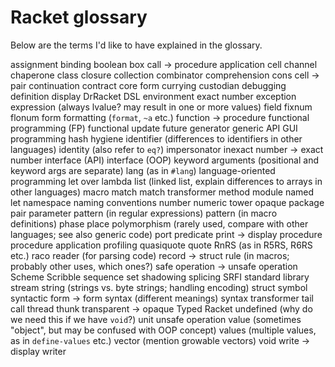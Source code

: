 # Racket glossary

Below are the terms I'd like to have explained in the glossary.

assignment
binding
boolean
box
call → procedure application
cell
channel
chaperone
class
closure
collection
combinator
comprehension
cons cell → pair
continuation
contract
core form
currying
custodian
debugging
definition
display
DrRacket
DSL
environment
exact number
exception
expression (always lvalue? may result in one or more values)
field
fixnum
flonum
form
formatting (`format`, `~a` etc.)
function → procedure
functional programming (FP)
functional update
future
generator
generic API
GUI programming
hash
hygiene
identifier (differences to identifiers in other languages)
identity (also refer to `eq?`)
impersonator
inexact number → exact number
interface (API)
interface (OOP)
keyword arguments (positional and keyword args are separate)
lang (as in `#lang`)
language-oriented programming
let over lambda
list (linked list, explain differences to arrays in other languages)
macro
match
match transformer
method
module
named let
namespace
naming conventions
number
numeric tower
opaque
package
pair
parameter
pattern (in regular expressions)
pattern (in macro definitions)
phase
place
polymorphism (rarely used, compare with other languages; see also generic code)
port
predicate
print → display
procedure
procedure application
profiling
quasiquote
quote
RnRS (as in R5RS, R6RS etc.)
raco
reader (for parsing code)
record → struct
rule (in macros; probably other uses, which ones?)
safe operation → unsafe operation
Scheme
Scribble
sequence
set
shadowing
splicing
SRFI
standard library
stream
string (strings vs. byte strings; handling encoding)
struct
symbol
syntactic form → form
syntax (different meanings)
syntax transformer
tail call
thread
thunk
transparent → opaque
Typed Racket
undefined (why do we need this if we have `void`?)
unit
unsafe operation
value (sometimes "object", but may be confused with OOP concept)
values (multiple values, as in `define-values` etc.)
vector (mention growable vectors)
void
write → display
writer
